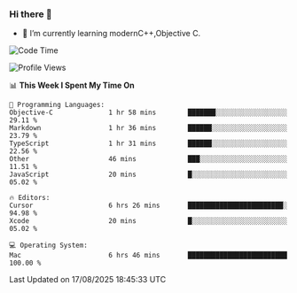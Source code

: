 ### Hi there 👋
- 🌱 I’m currently learning modernC++,Objective C.
<!--
**Asukaki7/Asukaki7** is a ✨ _special_ ✨ repository because its `README.md` (this file) appears on your GitHub profile.

Here are some ideas to get you started:

- 🔭 I’m currently working on ...
- 🌱 I’m currently learning ...
- 👯 I’m looking to collaborate on ...
- 🤔 I’m looking for help with ...
- 💬 Ask me about ...
- 📫 How to reach me: ...
- 😄 Pronouns: ...
- ⚡ Fun fact: ...
-->
<!--START_SECTION:waka-->
![Code Time](http://img.shields.io/badge/Code%20Time-691%20hrs%2053%20mins-blue)

![Profile Views](http://img.shields.io/badge/Profile%20Views-0-blue)

📊 **This Week I Spent My Time On** 

```text
💬 Programming Languages: 
Objective-C              1 hr 58 mins        ███████░░░░░░░░░░░░░░░░░░   29.11 % 
Markdown                 1 hr 36 mins        ██████░░░░░░░░░░░░░░░░░░░   23.79 % 
TypeScript               1 hr 31 mins        ██████░░░░░░░░░░░░░░░░░░░   22.56 % 
Other                    46 mins             ███░░░░░░░░░░░░░░░░░░░░░░   11.51 % 
JavaScript               20 mins             █░░░░░░░░░░░░░░░░░░░░░░░░   05.02 % 

🔥 Editors: 
Cursor                   6 hrs 26 mins       ████████████████████████░   94.98 % 
Xcode                    20 mins             █░░░░░░░░░░░░░░░░░░░░░░░░   05.02 % 

💻 Operating System: 
Mac                      6 hrs 46 mins       █████████████████████████   100.00 % 
```


 Last Updated on 17/08/2025 18:45:33 UTC
<!--END_SECTION:waka-->
